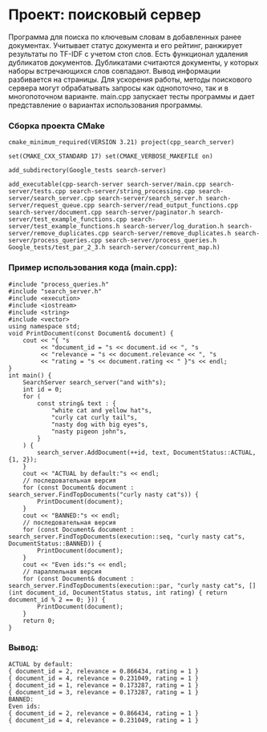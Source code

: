 # Проект: поисковый сервер

Программа для поиска по ключевым словам в добавленных ранее документах. Учитывает статус документа и его рейтинг, ранжирует результаты по TF-IDF с учетом стоп слов. Есть функционал удаления дубликатов документов. Дубликатами считаются документы, у которых наборы встречающихся слов совпадают. Вывод информации разбивается на страницы. Для ускорения работы, методы поискового сервера могут обрабатывать запросы как однопоточно, так и в многопоточном варианте. main.cpp запускает тесты программы и дает представление о вариантах использования программы.

### Сборка проекта CMake
```
cmake_minimum_required(VERSION 3.21) project(cpp_search_server)

set(CMAKE_CXX_STANDARD 17) set(CMAKE_VERBOSE_MAKEFILE on)

add_subdirectory(Google_tests search-server)

add_executable(cpp-search-server search-server/main.cpp search-server/tests.cpp search-server/string_processing.cpp search-server/search_server.cpp search-server/search_server.h search-server/request_queue.cpp search-server/read_output_functions.cpp search-server/document.cpp search-server/paginator.h search-server/test_example_functions.cpp search-server/test_example_functions.h search-server/log_duration.h search-server/remove_duplicates.cpp search-server/remove_duplicates.h search-server/process_queries.cpp search-server/process_queries.h Google_tests/test_par_2_3.h search-server/concurrent_map.h)
```

### Пример использования кода (main.cpp):
```
#include "process_queries.h"
#include "search_server.h"
#include <execution>
#include <iostream>
#include <string>
#include <vector>
using namespace std;
void PrintDocument(const Document& document) {
    cout << "{ "s
         << "document_id = "s << document.id << ", "s
         << "relevance = "s << document.relevance << ", "s
         << "rating = "s << document.rating << " }"s << endl;
}
int main() {
    SearchServer search_server("and with"s);
    int id = 0;
    for (
        const string& text : {
            "white cat and yellow hat"s,
            "curly cat curly tail"s,
            "nasty dog with big eyes"s,
            "nasty pigeon john"s,
        }
    ) {
        search_server.AddDocument(++id, text, DocumentStatus::ACTUAL, {1, 2});
    }
    cout << "ACTUAL by default:"s << endl;
    // последовательная версия
    for (const Document& document : search_server.FindTopDocuments("curly nasty cat"s)) {
        PrintDocument(document);
    }
    cout << "BANNED:"s << endl;
    // последовательная версия
    for (const Document& document : search_server.FindTopDocuments(execution::seq, "curly nasty cat"s, DocumentStatus::BANNED)) {
        PrintDocument(document);
    }
    cout << "Even ids:"s << endl;
    // параллельная версия
    for (const Document& document : search_server.FindTopDocuments(execution::par, "curly nasty cat"s, [](int document_id, DocumentStatus status, int rating) { return document_id % 2 == 0; })) {
        PrintDocument(document);
    }
    return 0;
}
```
### Вывод:
```
ACTUAL by default:
{ document_id = 2, relevance = 0.866434, rating = 1 }
{ document_id = 4, relevance = 0.231049, rating = 1 }
{ document_id = 1, relevance = 0.173287, rating = 1 }
{ document_id = 3, relevance = 0.173287, rating = 1 }
BANNED:
Even ids:
{ document_id = 2, relevance = 0.866434, rating = 1 }
{ document_id = 4, relevance = 0.231049, rating = 1 }
```
